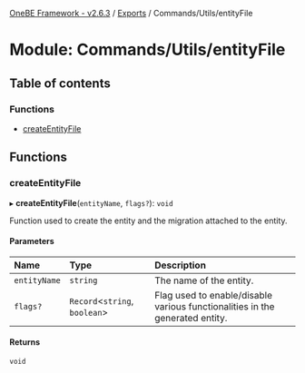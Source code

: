 [OneBE Framework - v2.6.3](../README.md) / [Exports](../modules.md) / Commands/Utils/entityFile

# Module: Commands/Utils/entityFile

## Table of contents

### Functions

- [createEntityFile](Commands_Utils_entityFile.md#createentityfile)

## Functions

### createEntityFile

▸ **createEntityFile**(`entityName`, `flags?`): `void`

Function used to create the entity and the migration attached to the entity.

#### Parameters

| Name | Type | Description |
| :------ | :------ | :------ |
| `entityName` | `string` | The name of the entity. |
| `flags?` | `Record`<`string`, `boolean`\> | Flag used to enable/disable various functionalities in the generated entity. |

#### Returns

`void`
